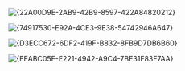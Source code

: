 ![{22A00D9E-2AB9-42B9-8597-422A84820212}](https://github.com/user-attachments/assets/94840aee-8db3-45b1-ad64-e98924b9ce0c)

 ![{74917530-E92A-4CE3-9E38-54742946A647}](https://github.com/user-attachments/assets/8403cf5c-6573-4ecc-b1bf-023ad6540032)

 ![{D3ECC672-6DF2-419F-B832-8FB9D7DB6B60}](https://github.com/user-attachments/assets/7c57cba8-fd62-4dde-b3cb-acaf16e2243a)

![{EEABC05F-E221-4942-A9C4-7BE31F83F7AA}](https://github.com/user-attachments/assets/6dd843e8-b6f3-466f-a1c2-0b64952abf13)

 

